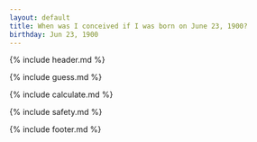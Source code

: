 ```yaml
---
layout: default
title: When was I conceived if I was born on June 23, 1900?
birthday: Jun 23, 1900
---
```


{% include header.md %}

{% include guess.md %}

{% include calculate.md %}

{% include safety.md %}

{% include footer.md %}



